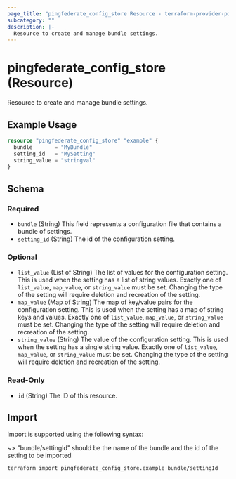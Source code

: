 ```yaml
---
page_title: "pingfederate_config_store Resource - terraform-provider-pingfederate"
subcategory: ""
description: |-
  Resource to create and manage bundle settings.
---
```


# pingfederate_config_store (Resource)

Resource to create and manage bundle settings.

## Example Usage

```terraform
resource "pingfederate_config_store" "example" {
  bundle       = "MyBundle"
  setting_id   = "MySetting"
  string_value = "stringval"
}
```

<!-- schema generated by tfplugindocs -->
## Schema

### Required

- `bundle` (String) This field represents a configuration file that contains a bundle of settings.
- `setting_id` (String) The id of the configuration setting.

### Optional

- `list_value` (List of String) The list of values for the configuration setting. This is used when the setting has a list of string values. Exactly one of `list_value`, `map_value`, or `string_value` must be set. Changing the type of the setting will require deletion and recreation of the setting.
- `map_value` (Map of String) The map of key/value pairs for the configuration setting. This is used when the setting has a map of string keys and values. Exactly one of `list_value`, `map_value`, or `string_value` must be set. Changing the type of the setting will require deletion and recreation of the setting.
- `string_value` (String) The value of the configuration setting. This is used when the setting has a single string value. Exactly one of `list_value`, `map_value`, or `string_value` must be set. Changing the type of the setting will require deletion and recreation of the setting.

### Read-Only

- `id` (String) The ID of this resource.

## Import

Import is supported using the following syntax:

~> "bundle/settingId" should be the name of the bundle and the id of the setting to be imported

```shell
terraform import pingfederate_config_store.example bundle/settingId
```